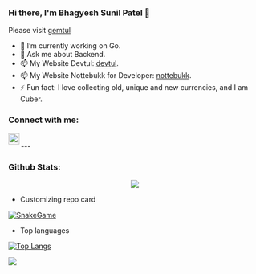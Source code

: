 ### Hi there, I'm Bhagyesh Sunil Patel 👋

<!--
**uzrnem/uzrnem** is a ✨ _special_ ✨ repository because its `README.md` (this file) appears on your GitHub profile.

Here are some ideas to get you started:
-->

Please visit [gemtul]

- 🔭 I’m currently working on Go.
- 💬 Ask me about Backend.
- 📫 My Website Devtul: [devtul].
- 📫 My Website Nottebukk for Developer: [nottebukk].
- ⚡ Fun fact: I love collecting old, unique and new currencies, and I am Cuber.


### Connect with me:

[<img align="left" alt="codeSTACKr | LinkedIn" width="22px" src="https://cdn.jsdelivr.net/npm/simple-icons@v3/icons/linkedin.svg" />][linkedin]
<!-- [<img align="left" alt="codeSTACKr | Instagram" width="22px" src="https://cdn.jsdelivr.net/npm/simple-icons@v3/icons/instagram.svg" />][instagram] -->

<br />
---

### Github Stats:
<p align="center">
  <img src="https://github-readme-stats.vercel.app/api?username=uzrnem&bg_color=30,19c9fa,1977fa&title_color=fff&text_color=fff&icon_color=023047&show_icons=true">
</p>

- Customizing repo card

[![SnakeGame](https://github-readme-stats.vercel.app/api/pin/?username=uzrnem&repo=snake-java-game)](https://github.com/uzrnem/snake-java-game&title_color=fff&icon_color=f9f9f9&text_color=9f9f9f&bg_color=151515)

- Top languages

[![Top Langs](https://github-readme-stats.vercel.app/api/top-langs/?username=anuraghazra)](https://github.com/anuraghazra/github-readme-stats)

![](https://github.com/uzrnem/github-stats/blob/master/generated/languages.svg)

[devtul]: https://devtuk.firebaseapp.com
[gemtul]: https://gemtul.firebaseapp.com
[nottebukk]: https://nottebukk.firebaseapp.com
[linkedin]: https://www.linkedin.com/in/uzrnem
